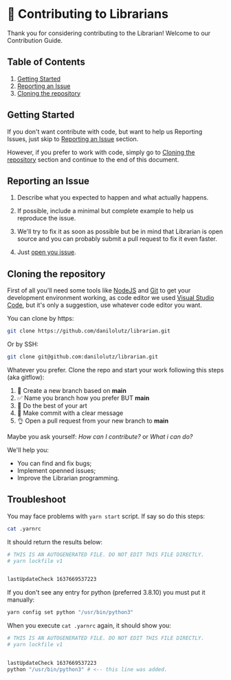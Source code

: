 # :construction_worker: Contributing to Librarians

Thank you for considering contributing to the Librarian! Welcome to our Contribution Guide.

## Table of Contents

1. [Getting Started](#getting-started)
2. [Reporting an Issue](#reporting-an-issue)
3. [Cloning the repository](#cloning-the-repository)

## Getting Started

If you don't want contribute with code, but want to help us Reporting Issues, just skip to [Reporting an Issue](#reporting-an-issue) section.

However, if you prefer to work with code, simply go to [Cloning the repository](#cloning-the-repository) section and continue to the end of this document.

## Reporting an Issue

1. Describe what you expected to happen and what actually happens.

2. If possible, include a minimal but complete example to help us reproduce the issue.

3. We'll try to fix it as soon as possible but be in mind that Librarian is open source and you can probably submit a pull request to fix it even faster.

4. Just [open you issue](https://github.com/danilolutz/librarian/issues/new).

## Cloning the repository

First of all you'll need some tools like [NodeJS](https://nodejs.org/en/) and [Git](https://git-scm.com/) to get your development environment working, as code editor we used [Visual Studio Code](https://code.visualstudio.com/), but it's only a suggestion, use whatever code editor you want.

You can clone by https:

```bash
git clone https://github.com/danilolutz/librarian.git
```

Or by SSH:

```bash
git clone git@github.com:danilolutz/librarian.git
```

Whatever you prefer. Clone the repo and start your work following this steps (aka gitflow):

1. :wrench: Create a new branch based on **main**
2. :white_check_mark: Name you branch how you prefer BUT **main**
3. :art: Do the best of your art
4. :pencil: Make commit with a clear message
5. :ok_hand: Open a pull request from your new branch to **main**

Maybe you ask yourself: _How can I contribute?_ or _What i can do?_

We'll help you:

- You can find and fix bugs;
- Implement openned issues;
- Improve the Librarian programming.

## Troubleshoot

You may face problems with `yarn start` script. If say so do this steps:

```bash
cat .yarnrc
```

It should return the results below:

```bash
# THIS IS AN AUTOGENERATED FILE. DO NOT EDIT THIS FILE DIRECTLY.
# yarn lockfile v1


lastUpdateCheck 1637669537223
```

If you don't see any entry for python (preferred 3.8.10) you must put it manually:

```bash
yarn config set python "/usr/bin/python3"
```

When you execute `cat .yarnrc` again, it should show you:
```bash
# THIS IS AN AUTOGENERATED FILE. DO NOT EDIT THIS FILE DIRECTLY.
# yarn lockfile v1


lastUpdateCheck 1637669537223
python "/usr/bin/python3" # <-- this line was added.
```
